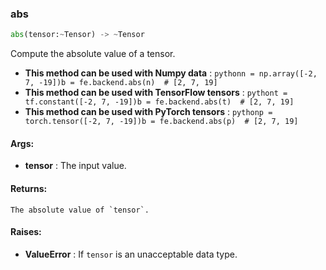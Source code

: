 

### abs
```python
abs(tensor:~Tensor) -> ~Tensor
```
Compute the absolute value of a tensor.
* **This method can be used with Numpy data** : ```pythonn = np.array([-2, 7, -19])b = fe.backend.abs(n)  # [2, 7, 19]```
* **This method can be used with TensorFlow tensors** : ```pythont = tf.constant([-2, 7, -19])b = fe.backend.abs(t)  # [2, 7, 19]```
* **This method can be used with PyTorch tensors** : ```pythonp = torch.tensor([-2, 7, -19])b = fe.backend.abs(p)  # [2, 7, 19]```

#### Args:

* **tensor** :  The input value.

#### Returns:
    The absolute value of `tensor`.

#### Raises:

* **ValueError** :  If `tensor` is an unacceptable data type.